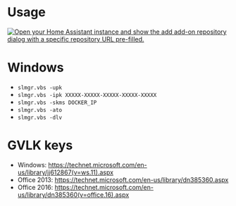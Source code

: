 # Usage
[![Open your Home Assistant instance and show the add add-on repository dialog with a specific repository URL pre-filled.](https://my.home-assistant.io/badges/supervisor_add_addon_repository.svg)](https://my.home-assistant.io/redirect/supervisor_add_addon_repository/?repository_url=https%3A%2F%2Fgithub.com%2Fautomatorz%2Fpykms)

# Windows
- ```slmgr.vbs -upk```
- ```slmgr.vbs -ipk XXXXX-XXXXX-XXXXX-XXXXX-XXXXX```
- ```slmgr.vbs -skms DOCKER_IP```
- ```slmgr.vbs -ato```
- ```slmgr.vbs -dlv```

# GVLK keys
- Windows: https://technet.microsoft.com/en-us/library/jj612867(v=ws.11).aspx  
- Office 2013: https://technet.microsoft.com/en-us/library/dn385360.aspx  
- Office 2016: https://technet.microsoft.com/en-us/library/dn385360(v=office.16).aspx
